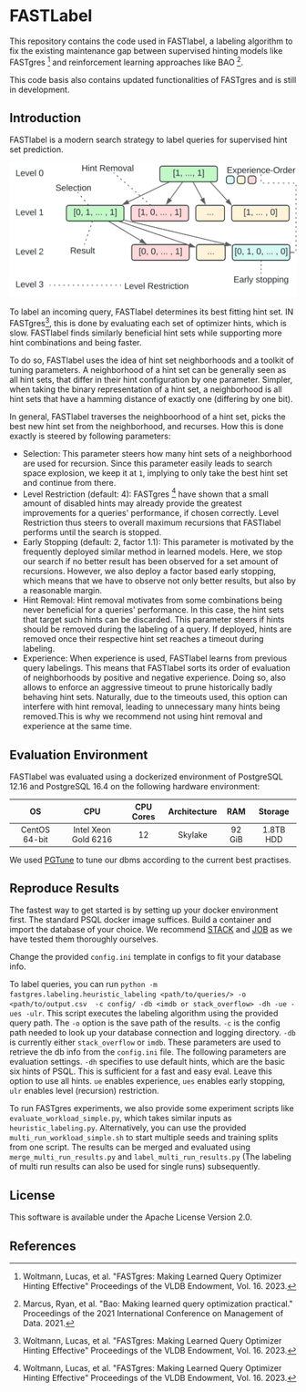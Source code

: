 # FASTLabel

This repository contains the code used in FASTlabel, a labeling algorithm to fix the existing maintenance gap between 
supervised hinting models like FASTgres [^2] and reinforcement learning approaches like BAO [^1]. 

This code basis also contains updated functionalities of FASTgres and is still in development.

## Introduction  

FASTlabel is a modern search strategy to label queries for supervised hint set prediction.

![FASTlabel Hint Set Traversal](docs/figures/FASTlabel_traversal.svg)

To label an incoming query, FASTlabel determines its best fitting hint set. IN FASTgres[^2], this is done by evaluating
each set of optimizer hints, which is slow. FASTlabel finds similarly beneficial hint sets while supporting more hint
combinations and being faster.

To do so, FASTlabel uses the idea of hint set neighborhoods and a toolkit of tuning parameters. A neighborhood of a 
hint set can be generally seen as all hint sets, that differ in their hint configuration by one parameter. Simpler, when 
taking the binary representation of a hint set, a neighborhood is all hint sets that have a hamming distance of exactly 
one (differing by one bit). 

In general, FASTlabel traverses the neighboorhood of a hint set, picks the best new hint set from the neighborhood, 
and recurses. How this is done exactly is steered by following parameters:

- Selection: This parameter steers how many hint sets of a neighborhood are used for recursion. Since this parameter 
easily leads to search space explosion, we keep it at `1`, implying to only take the best hint set and continue from there. 
- Level Restriction (default: 4): FASTgres [^2] have shown that a small amount of disabled hints may already provide the 
greatest improvements for a queries' performance, if chosen correctly. Level Restriction thus steers to overall maximum 
recursions that FASTlabel performs until the search is stopped. 
- Early Stopping (default: 2, factor 1.1): This parameter is motivated by the frequently deployed similar method in learned models. 
Here, we stop our search if no better result has been observed for a set amount of recursions. However, we also deploy 
a factor based early stopping, which means that we have to observe not only better results, but also by a reasonable margin. 
- Hint Removal: Hint removal motivates from some combinations being never beneficial for a queries' performance. In this case,
 the hint sets that target such hints can be discarded. This parameter steers if hints should be removed during the labeling 
of a query. If deployed, hints are removed once their respective hint set reaches a timeout during labeling. 
- Experience: When experience is used, FASTlabel learns from previous query labelings. This means that FASTlabel sorts 
 its order of evaluation of neighborhoods by positive and negative experience. Doing so, also allows to enforce an 
aggressive timeout to prune historically badly behaving hint sets. Naturally, due to the timeouts used, this option can 
interfere with hint removal, leading to unnecessary many hints being removed.This is why we recommend not using hint 
removal and experience at the same time. 

## Evaluation Environment

FASTlabel was evaluated using a dockerized environment of PostgreSQL 12.16 and PostgreSQL 16.4 on the following 
hardware environment:

| OS | CPU | CPU Cores | Architecture | RAM | Storage |
|:--:|:---:|:---------:|:------------:|:---:|:-------:|
| CentOS 64-bit | Intel Xeon Gold 6216 | 12 | Skylake | 92 GiB | 1.8TB HDD |

We used [PGTune](https://pgtune.leopard.in.ua/) to tune our dbms according to the current best practises. 


## Reproduce Results

The fastest way to get started is by setting up your docker environment first. The standard PSQL docker image suffices. 
Build a container and import the database of your choice. We recommend [STACK](https://rmarcus.info/stack.html) and 
[JOB](https://dataverse.harvard.edu/dataset.xhtml?persistentId=doi:10.7910/DVN/2QYZBT) as we have tested them thoroughly 
ourselves.

Change the provided `config.ini` template in configs to fit your database info.

To label queries, you can run `python -m fastgres.labeling.heuristic_labeling <path/to/queries/> -o <path/to/output.csv 
-c config/ -db <imdb or stack_overflow> -dh -ue -ues -ulr`. 
This script executes the labeling algorithm using the provided query path. The `-o` option is the save path of the 
results. `-c` is the config path needed to look up your database connection and logging directory. `-db` is currently 
either `stack_overflow` or `imdb`. These parameters are used to retrieve the db info from the `config.ini` file. 
The following parameters are evaluation settings. `-dh` specifies to use default hints, which are the basic six hints 
of PSQL. This is sufficient for a fast and easy eval. Leave this option to use all hints. `ue` enables experience, 
`ues` enables early stopping, `ulr` enables level (recursion) restriction.

To run FASTgres experiments, we also provide some experiment scripts like `evaluate_workload_simple.py`, which takes 
similar inputs as `heuristic_labeling.py`. Alternatively, you can use the provided `multi_run_workload_simple.sh` to 
start multiple seeds and training splits from one script. The results can be merged and evaluated using 
`merge_multi_run_results.py` and `label_multi_run_results.py` (The labeling of multi run results can also be used for 
single runs) subsequently.


## License

This software is available under the Apache License Version 2.0.

## References

[^1]: Marcus, Ryan, et al. "Bao: Making learned query optimization practical." Proceedings of the 2021 International 
Conference on Management of Data. 2021.
[^2]: Woltmann, Lucas, et al. "FASTgres: Making Learned Query Optimizer Hinting Effective" Proceedings of the VLDB 
Endowment, Vol. 16. 2023.
[^3]: 
